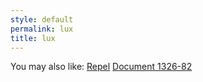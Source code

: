 ```yaml
---
style: default
permalink: lux
title: lux
---
```

You may also like:
[Repel](http://scp-wiki.net/wayward-repel)
[Document 1326-82](http://scp-wiki.net/document-1326)